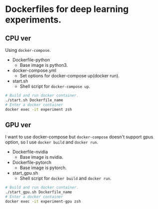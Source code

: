 # Dockerfiles for deep learning experiments.

## CPU ver

Using `docker-compose`.

* Dockerfile-python
  * Base image is python3.
* docker-compose.yml
  * Set options for docker-compose up(docker run).
* start.sh
  * Shell script for `docker-compose up`.

```bash
# Build and run docker container.
./start.sh Dockerfile_name
# Enter a docker container
docker exec -it experiment zsh
```

## GPU ver

I want to use docker-compose but `docker-compose` doesn't support gpus option,
so I use `docker build` and `docker run`.

* Dockerfile-nvidia
  * Base image is nvidia.
* Dockerfile-pytorch
  * Base image is pytorch.
* start\_gpu.sh
  * Shell script for `docker build` and `docker run`.

```bash
# Build and run docker container.
./start_gpu.sh Dockerfile_name
# Enter a docker container
docker exec -it experiment-gpu zsh
```

